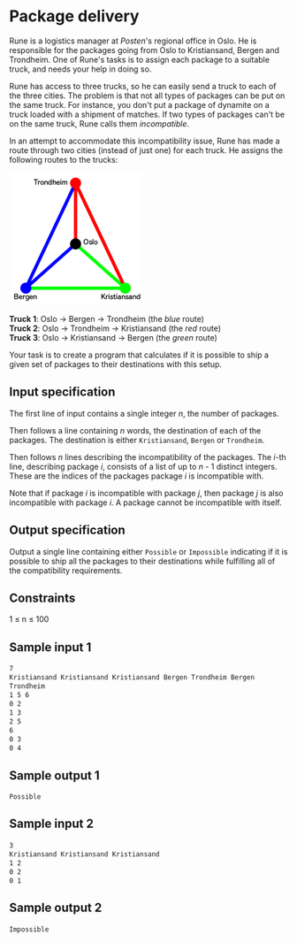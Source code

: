 # Package delivery
Rune is a logistics manager at _Posten_'s regional office in Oslo. He is responsible for the packages going from Oslo to Kristiansand, Bergen and Trondheim. One of Rune's tasks is to assign each package to a suitable truck, and needs your help in doing so.

Rune has access to three trucks, so he can easily send a truck to each of the three cities. The problem is that not all types of packages can be put on the same truck. For instance, you don't put a package of dynamite on a truck loaded with a shipment of matches. If two types of packages can't be on the same truck, Rune calls them _incompatible_.

In an attempt to accommodate this incompatibility issue, Rune has made a route through two cities (instead of just one) for each truck. He assigns the following routes to the trucks:

![](../images/delivery.png)

__Truck 1__: Oslo &#8594; Bergen &#8594; Trondheim (the _blue_ route)  
__Truck 2__: Oslo &#8594; Trondheim &#8594; Kristiansand (the _red_ route)  
__Truck 3__: Oslo &#8594; Kristiansand &#8594; Bergen (the _green_ route)

Your task is to create a program that calculates if it is possible to ship a given set of packages to their destinations with this setup.

## Input specification
The first line of input contains a single integer _n_, the number of packages.

Then follows a line containing _n_ words, the destination of each of the packages. The destination is either `Kristiansand`, `Bergen` or `Trondheim`.

Then follows _n_ lines describing the incompatibility of the packages. The _i_-th line, describing package _i_, consists of a list of up to _n_ - 1 distinct integers. These are the indices of the packages package _i_ is incompatible with.

Note that if package _i_ is incompatible with package _j_, then package _j_ is also incompatible with package _i_. A package cannot be incompatible with itself.

## Output specification
Output a single line containing either `Possible` or `Impossible` indicating if it is possible to ship all the packages to their destinations while fulfilling all of the compatibility requirements.

## Constraints
1 &le; n &le; 100
## Sample input 1
```
7
Kristiansand Kristiansand Kristiansand Bergen Trondheim Bergen Trondheim
1 5 6
0 2
1 3
2 5
6
0 3
0 4
```

## Sample output 1
```
Possible
```
## Sample input 2
```
3
Kristiansand Kristiansand Kristiansand
1 2
0 2
0 1
```

## Sample output 2
```
Impossible
```
